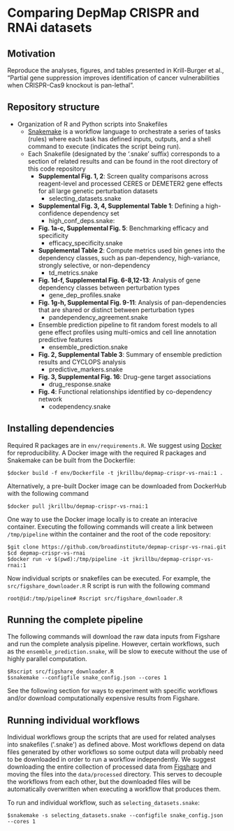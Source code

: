 
<!-----

Conversion notes:

* Docs to Markdown version 1.0β33
* Mon Jan 31 2022 02:16:32 GMT-0800 (PST)
* Source doc: Untitled document
----->


# Comparing DepMap CRISPR and RNAi datasets


## Motivation

Reproduce the analyses, figures, and tables presented in Krill-Burger et al., “Partial gene suppression improves identification of cancer vulnerabilities when CRISPR-Cas9 knockout is pan-lethal”.


## Repository structure



* Organization of R and Python scripts into Snakefiles
    * [Snakemake](https://snakemake.readthedocs.io/) is a workflow language to orchestrate a series of tasks (rules) where each task has defined inputs, outputs, and a shell command to execute (indicates the script being run).
    * Each Snakefile (designated by the ‘.snake’ suffix) corresponds to a section of related results and can be found in the root directory of this code repository
        * **Supplemental Fig. 1, 2**: Screen quality comparisons across reagent-level and processed CERES or DEMETER2 gene effects for all large genetic perturbation datasets 
            * selecting_datasets.snake
        * **Supplemental Fig. 3, 4, Supplemental Table 1**: Defining a high-confidence dependency set
            * high_conf_deps.snake: 
        * **Fig. 1a-c, Supplemental Fig. 5**: Benchmarking efficacy and specificity 
            * efficacy_specificity.snake
        * **Supplemental Table 2**: Compute metrics used bin genes into the dependency classes, such as pan-dependency, high-variance, strongly selective, or non-dependency 
            * td_metrics.snake
        * **Fig. 1d-f, Supplemental Fig. 6-8,12-13**: Analysis of gene dependency classes between perturbation types 
            * gene_dep_profiles.snake
        * **Fig. 1g-h, Supplemental Fig. 9-11**: Analysis of pan-dependencies that are shared or distinct between perturbation types 
            * pandependency_agreement.snake
        * Ensemble prediction pipeline to fit random forest models to all gene effect profiles using multi-omics and cell line annotation predictive features
            * ensemble_prediction.snake
        * **Fig. 2, Supplemental Table 3**: Summary of ensemble prediction results and CYCLOPS analysis 
            * predictive_markers.snake
        * **Fig. 3, Supplemental Fig. 16**: Drug-gene target associations 
            * drug_response.snake
        * **Fig. 4**: Functional relationships identified by co-dependency network
            * codependency.snake



## Installing dependencies
    
Required R packages are in `env/requirements.R`. We suggest using [Docker](https://docs.docker.com/) for reproducibility. A Docker image with the required R packages and Snakemake can be built from the Dockerfile:

```
$docker build -f env/Dockerfile -t jkrillbu/depmap-crispr-vs-rnai:1 .
```

Alternatively, a pre-built Docker image can be downloaded from DockerHub with the following command
```
$docker pull jkrillbu/depmap-crispr-vs-rnai:1
```

One way to use the Docker image locally is to create an interacive container. Executing the following commands will create a link between `/tmp/pipeline` within the container and the root of the code repository:
```
$git clone https://github.com/broadinstitute/depmap-crispr-vs-rnai.git
$cd depmap-crispr-vs-rnai
$docker run -v $(pwd):/tmp/pipeline -it jkrillbu/depmap-crispr-vs-rnai:1
```

Now individual scripts or snakefiles can be executed. For example, the `src/figshare_downloader.R` R script is run with the following command
```
root@id:/tmp/pipeline# Rscript src/figshare_downloader.R
```

## Running the complete pipeline

The following commands will download the raw data inputs from Figshare and run the complete analysis pipeline. However, certain workflows, such as the `ensemble_prediction.snake`, will be slow to execute without the use of highly parallel computation. 
```
$Rscript src/figshare_downloader.R
$snakemake --configfile snake_config.json --cores 1
```
See the following section for ways to experiment with specific workflows and/or download computationally expensive results from Figshare.

## Running individual workflows

Individual workflows group the scripts that are used for related analyses into snakefiles ('.snake') as defined above. Most workflows depend on data files generated by other workflows so some output data will probably need to be downloaded in order to run a workflow independently. We suggest downloading the entire collection of processed data from [Figshare](https://figshare.com/s/94f7ce1b3820c2c7d64d) and moving the files into the `data/processed` directory. This serves to decouple the workflows from each other, but the downloaded files will be automatically overwritten when executing a workflow that produces them. 

To run and individual workflow, such as `selecting_datasets.snake`:

```
$snakemake -s selecting_datasets.snake --configfile snake_config.json --cores 1
```

